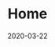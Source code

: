 ---
title: Home
meta_title: 'Software Self Taught'
date: 2020-03-22
heading:
  title: "<strong>Software/Data</strong> Engineering"
  description: "Welcome to my blog. A place where my <strong> projects, designs & ideas</strong> live."
  align: left
---